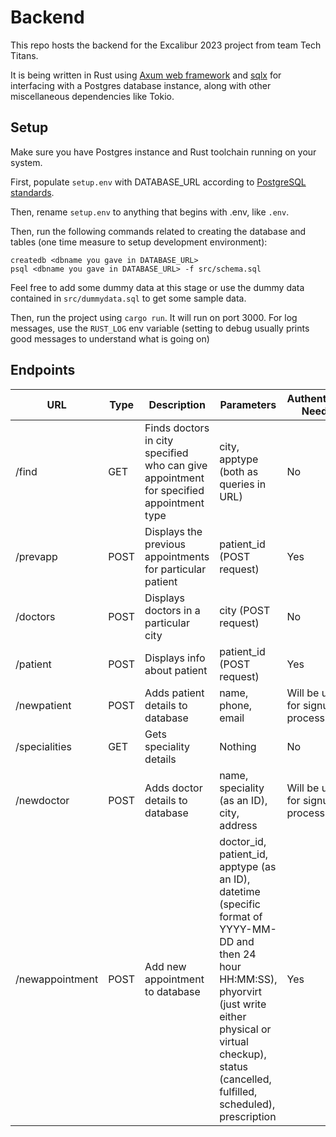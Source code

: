 # Backend

This repo hosts the backend for the Excalibur 2023 project from team Tech Titans.

It is being written in Rust using [Axum web framework](https://lib.rs/crates/axum) and [sqlx](https://lib.rs/crates/sqlx) for interfacing with a Postgres database instance, along with other miscellaneous dependencies like Tokio.

## Setup

Make sure you have Postgres instance and Rust toolchain running on your system.

First, populate ```setup.env``` with DATABASE_URL according to [PostgreSQL standards](https://www.postgresql.org/docs/current/libpq-connect.html#LIBPQ-CONNSTRING).

Then, rename ```setup.env``` to anything that begins with .env, like ```.env```.

Then, run the following commands related to creating the database and tables (one time measure to setup development environment):
```
createdb <dbname you gave in DATABASE_URL>
psql <dbname you gave in DATABASE_URL> -f src/schema.sql
```

Feel free to add some dummy data at this stage or use the dummy data contained in ```src/dummydata.sql``` to get some sample data.

Then, run the project using ```cargo run```. It will run on port 3000. For log messages, use the ```RUST_LOG``` env variable (setting to debug usually prints good messages to understand what is going on)

## Endpoints

|URL| Type | Description | Parameters | Authentication Needed?
---|---|---|---|---
|/find| GET | Finds doctors in city specified who can give appointment for specified appointment type | city, apptype (both as queries in URL) | No
|/prevapp | POST | Displays the previous appointments for particular patient | patient_id (POST request) | Yes
|/doctors | POST | Displays doctors in a particular city | city (POST request) | No
|/patient | POST | Displays info about patient | patient_id (POST request) | Yes
|/newpatient | POST | Adds patient details to database | name, phone, email | Will be used for signup process
|/specialities | GET | Gets speciality details | Nothing | No
|/newdoctor | POST | Adds doctor details to database | name, speciality (as an ID), city, address | Will be used for signup process
|/newappointment | POST | Add new appointment to database | doctor_id, patient_id, apptype (as an ID), datetime (specific format of YYYY-MM-DD and then 24 hour HH:MM:SS), phyorvirt (just write either physical or virtual checkup), status (cancelled, fulfilled, scheduled), prescription | Yes
